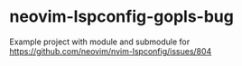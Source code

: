 # neovim-lspconfig-gopls-bug
Example project with module and submodule for 
https://github.com/neovim/nvim-lspconfig/issues/804
